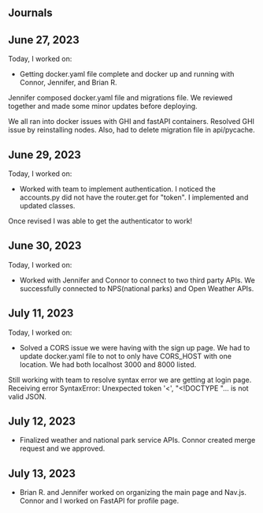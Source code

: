 ## Journals

## June 27, 2023

Today, I worked on:

* Getting docker.yaml file complete and docker up and running with Connor, Jennifer, and Brian R.

Jennifer composed docker.yaml file and migrations file.  We reviewed together and made some
minor updates before deploying.

We all ran into docker issues with GHI and fastAPI containers.  Resolved GHI issue by reinstalling nodes.
Also, had to delete migration file in api/pycache.

## June 29, 2023

Today, I worked on:

* Worked with team to implement authentication.   I noticed the accounts.py did not have the router.get for "token".  I implemented and updated classes.

Once revised I was able to get the authenticator to work!

## June 30, 2023

Today, I worked on:

* Worked with Jennifer and Connor to connect to two third party APIs.  We successfully connected to NPS(national parks) and Open Weather APIs.

## July 11, 2023

Today, I worked on:

* Solved a CORS issue we were having with the sign up page.  We had to update docker.yaml file to not to only have CORS_HOST with one location.  We had both localhost 3000 and 8000 listed.

Still working with team to resolve syntax error we are getting at login page.  Receiving error SyntaxError: Unexpected token '<', "<!DOCTYPE "... is not valid JSON.

## July 12, 2023

* Finalized weather and national park service APIs.  Connor created merge request and we approved.

## July 13, 2023

*  Brian R. and Jennifer worked on organizing the main page and Nav.js.  Connor and I worked on FastAPI for profile page.
